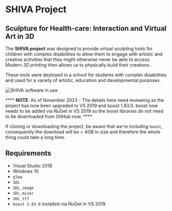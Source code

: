# SHIVA Project
## Sculpture for Health-care: Interaction and Virtual Art in 3D

The **SHIVA project** was designed to provide virtual sculpting tools for children with complex disabilities to allow them to engage with artistic and creative activities that they might otherwise never be able to access. Modern *3D printing* then allows us to physically build their creations. 

These tools were deployed in a school for students with complex disabilities and used for a variety of artistic, education and developmental purposes. 

![SHIVA software in use](http://i.imgur.com/GAk94SF.jpg)

**** **NOTE**: As of November 2023 - The details here need reviewing as the project has now been upgraded to VS 2019 and boost 1.83.0.
boost now needs to be added via NuGet in VS 2019 so the boost libraries do not need to be downloaded from GitHub now. ****

If cloning or downloading the project, be aware that we're *including* `boost`, consequently the download will be > 4GB in size and therefore the whole thing could take a long time. 

## Requirements
* Visual Studio 2019
* Windows 10
* `glew`
* `SDL`
* `SDL_image`
* `SDL_mixer`
* `SDL_ttf`
* `boost 1.83.0` installed via NuGet in VS 2019
